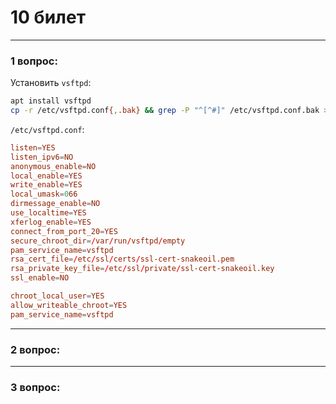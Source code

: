 # 10 билет

---

### 1 вопрос:
Установить `vsftpd`:
```bash
apt install vsftpd
cp -r /etc/vsftpd.conf{,.bak} && grep -P "^[^#]" /etc/vsftpd.conf.bak > /etc/vsftpd.conf
```

`/etc/vsftpd.conf`:
```conf
listen=YES
listen_ipv6=NO
anonymous_enable=NO
local_enable=YES
write_enable=YES
local_umask=066
dirmessage_enable=NO
use_localtime=YES
xferlog_enable=YES
connect_from_port_20=YES
secure_chroot_dir=/var/run/vsftpd/empty
pam_service_name=vsftpd
rsa_cert_file=/etc/ssl/certs/ssl-cert-snakeoil.pem
rsa_private_key_file=/etc/ssl/private/ssl-cert-snakeoil.key
ssl_enable=NO

chroot_local_user=YES
allow_writeable_chroot=YES
pam_service_name=vsftpd
```

---

### 2 вопрос:

---

### 3 вопрос:

